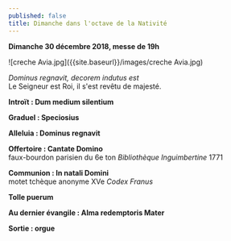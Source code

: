 ```yaml
---
published: false
title: Dimanche dans l'octave de la Nativité
---
```

**Dimanche 30 décembre 2018, messe de 19h**

![creche Avia.jpg]({{site.baseurl}}/images/creche Avia.jpg)

*Dominus regnavit, decorem indutus est*  
Le Seigneur est Roi, il s'est revêtu de majesté.


**Introït : Dum medium silentium**

**Graduel : Speciosius**  

**Alleluia : Dominus regnavit**  

**Offertoire : Cantate Domino**  
faux-bourdon parisien du 6e ton *Bibliothèque Inguimbertine* 1771

**Communion : In natali Domini**  
motet tchèque anonyme XVe *Codex Franus*

**Tolle puerum**

**Au dernier évangile : Alma redemptoris Mater**

**Sortie : orgue**
